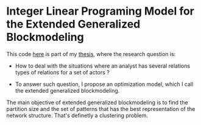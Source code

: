 # Integer Linear Programing Model for the Extended Generalized Blockmodeling 

This code [here](https://github.com/micheliknechtel/Extended-Generalized-blockmodeling/tree/master/tesr) is part of my [thesis](https://tel.archives-ouvertes.fr/tel-03211982/document), where the research question is:

-  How to deal with the situations where an analyst has several relations types of relations for a set of actors ?

- To answer such question, I propose an optimization model, which I call the extended generalized blockmodeling.

The main objective of extended generalized blockmodeling is to find the partition size and the set of patterns that has the best representation of the network structure. That's definetly a clustering problem.
